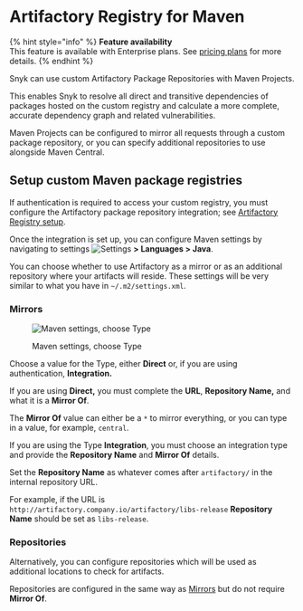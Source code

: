 # Artifactory Registry for Maven

{% hint style="info" %}
**Feature availability**\
This feature is available with Enterprise plans. See [pricing plans](https://snyk.io/plans/) for more details.
{% endhint %}

Snyk can use custom Artifactory Package Repositories with Maven Projects.

This enables Snyk to resolve all direct and transitive dependencies of packages hosted on the custom registry and calculate a more complete, accurate dependency graph and related vulnerabilities.

Maven Projects can be configured to mirror all requests through a custom package repository, or you can specify additional repositories to use alongside Maven Central.

## **Setup custom Maven package registries**

If authentication is required to access your custom registry, you must configure the Artifactory package repository integration; see [Artifactory Registry setup](./).

Once the integration is set up, you can configure Maven settings by navigating to settings ![Settings](../../../.gitbook/assets/cog\_icon.png) **> Languages > Java**.

You can choose whether to use Artifactory as a mirror or as an additional repository where your artifacts will reside. These settings will be very similar to what you have in `~/.m2/settings.xml`.

### **Mirrors**

<figure><img src="../../../.gitbook/assets/uuid-fd027725-33b3-7f12-a921-d7fba9cedad8-en.png" alt="Maven settings, choose Type"><figcaption><p>Maven settings, choose Type</p></figcaption></figure>

Choose a value for the Type, either **Direct** or, if you are using authentication, **Integration.**

If you are using **Direct,** you must complete the **URL**, **Repository Name,** and what it is a **Mirror Of**.

The **Mirror Of** value can either be a `*` to mirror everything, or you can type in a value, for example, `central`.

If you are using the Type **Integration**, you must choose an integration type and provide the **Repository Name** and **Mirror Of** details.

Set the **Repository Name** as whatever comes after `artifactory/` in the internal repository URL.

For example, if the URL is `http://artifactory.company.io/artifactory/libs-release` **Repository Name** should be set as `libs-release`.

### **Repositories**

Alternatively, you can configure repositories which will be used as additional locations to check for artifacts.

Repositories are configured in the same way as [Mirrors](artifactory-registry-for-maven.md#mirrors) but do not require **Mirror Of**.
